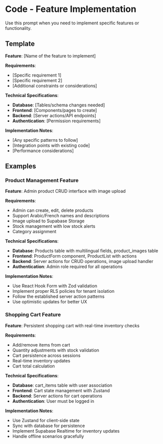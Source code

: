 # Code - Feature Implementation

Use this prompt when you need to implement specific features or functionality.

## Template

**Feature**: [Name of the feature to implement]

**Requirements**:
- [Specific requirement 1]
- [Specific requirement 2]
- [Additional constraints or considerations]

**Technical Specifications**:
- **Database**: [Tables/schema changes needed]
- **Frontend**: [Components/pages to create]
- **Backend**: [Server actions/API endpoints]
- **Authentication**: [Permission requirements]

**Implementation Notes**:
- [Any specific patterns to follow]
- [Integration points with existing code]
- [Performance considerations]

## Examples

### Product Management Feature
**Feature**: Admin product CRUD interface with image upload

**Requirements**:
- Admin can create, edit, delete products
- Support Arabic/French names and descriptions
- Image upload to Supabase Storage
- Stock management with low stock alerts
- Category assignment

**Technical Specifications**:
- **Database**: Products table with multilingual fields, product_images table
- **Frontend**: ProductForm component, ProductList with actions
- **Backend**: Server actions for CRUD operations, image upload handler
- **Authentication**: Admin role required for all operations

**Implementation Notes**:
- Use React Hook Form with Zod validation
- Implement proper RLS policies for tenant isolation
- Follow the established server action patterns
- Use optimistic updates for better UX

### Shopping Cart Feature
**Feature**: Persistent shopping cart with real-time inventory checks

**Requirements**:
- Add/remove items from cart
- Quantity adjustments with stock validation
- Cart persistence across sessions
- Real-time inventory updates
- Cart total calculation

**Technical Specifications**:
- **Database**: cart_items table with user association
- **Frontend**: Cart state management with Zustand
- **Backend**: Server actions for cart operations
- **Authentication**: User must be logged in

**Implementation Notes**:
- Use Zustand for client-side state
- Sync with database for persistence
- Implement Supabase Realtime for inventory updates
- Handle offline scenarios gracefully